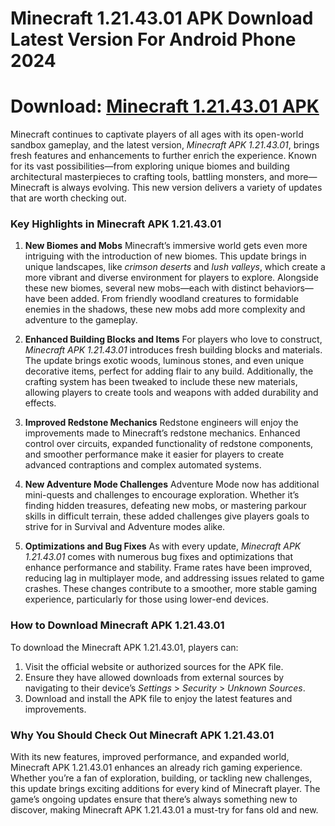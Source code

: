 # **Minecraft 1.21.43.01 APK Download Latest Version For Android Phone 2024**

# Download: <a href=https://badatiapk.com/minecraft/>Minecraft 1.21.43.01 APK </a>

Minecraft continues to captivate players of all ages with its open-world sandbox gameplay, and the latest version, *Minecraft APK 1.21.43.01*, brings fresh features and enhancements to further enrich the experience. Known for its vast possibilities—from exploring unique biomes and building architectural masterpieces to crafting tools, battling monsters, and more—Minecraft is always evolving. This new version delivers a variety of updates that are worth checking out.

### Key Highlights in Minecraft APK 1.21.43.01

1. **New Biomes and Mobs**
Minecraft’s immersive world gets even more intriguing with the introduction of new biomes. This update brings in unique landscapes, like *crimson deserts* and *lush valleys*, which create a more vibrant and diverse environment for players to explore. Alongside these new biomes, several new mobs—each with distinct behaviors—have been added. From friendly woodland creatures to formidable enemies in the shadows, these new mobs add more complexity and adventure to the gameplay.

2. **Enhanced Building Blocks and Items**
For players who love to construct, *Minecraft APK 1.21.43.01* introduces fresh building blocks and materials. The update brings exotic woods, luminous stones, and even unique decorative items, perfect for adding flair to any build. Additionally, the crafting system has been tweaked to include these new materials, allowing players to create tools and weapons with added durability and effects.

3. **Improved Redstone Mechanics**
Redstone engineers will enjoy the improvements made to Minecraft’s redstone mechanics. Enhanced control over circuits, expanded functionality of redstone components, and smoother performance make it easier for players to create advanced contraptions and complex automated systems.

4. **New Adventure Mode Challenges**
Adventure Mode now has additional mini-quests and challenges to encourage exploration. Whether it’s finding hidden treasures, defeating new mobs, or mastering parkour skills in difficult terrain, these added challenges give players goals to strive for in Survival and Adventure modes alike.

5. **Optimizations and Bug Fixes**
As with every update, *Minecraft APK 1.21.43.01* comes with numerous bug fixes and optimizations that enhance performance and stability. Frame rates have been improved, reducing lag in multiplayer mode, and addressing issues related to game crashes. These changes contribute to a smoother, more stable gaming experience, particularly for those using lower-end devices.

### How to Download Minecraft APK 1.21.43.01

To download the Minecraft APK 1.21.43.01, players can:
1. Visit the official website or authorized sources for the APK file.
2. Ensure they have allowed downloads from external sources by navigating to their device’s *Settings* > *Security* > *Unknown Sources*.
3. Download and install the APK file to enjoy the latest features and improvements.

### Why You Should Check Out Minecraft APK 1.21.43.01

With its new features, improved performance, and expanded world, Minecraft APK 1.21.43.01 enhances an already rich gaming experience. Whether you’re a fan of exploration, building, or tackling new challenges, this update brings exciting additions for every kind of Minecraft player. The game’s ongoing updates ensure that there’s always something new to discover, making Minecraft APK 1.21.43.01 a must-try for fans old and new.
